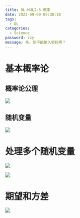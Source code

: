 ```yaml
---
title: DL-MULI-5-概率
date: 2023-09-09 09:38:18
tags: 
  - DL
categories: 
  - Science
password: zzy   
message: 亲，能不能输入密码啊？
---
```


# 基本概率论

## 概率论公理

![](https://cyan-images.oss-cn-shanghai.aliyuncs.com/images/deep-learning-20230716-136.png)

## 随机变量

![](https://cyan-images.oss-cn-shanghai.aliyuncs.com/images/deep-learning-20230716-137.png)

# 处理多个随机变量

![](https://cyan-images.oss-cn-shanghai.aliyuncs.com/images/deep-learning-20230716-139.png)

![](https://cyan-images.oss-cn-shanghai.aliyuncs.com/images/deep-learning-20230716-140.png)



#  期望和方差

![](https://cyan-images.oss-cn-shanghai.aliyuncs.com/images/deep-learning-20230716-138.png)


